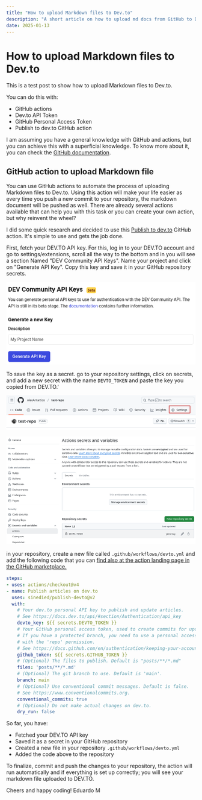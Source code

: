 ```yaml
---
title: "How to upload Markdown files to Dev.to"
description: "A short article on how to upload md docs from GitHub to Dev.to"
date: 2025-01-13
---
```

# How to upload Markdown files to Dev.to

This is a test post to show how to upload Markdown files to Dev.to.

You can do this with:
- GitHub actions
- Dev.to API Token
- GitHub Personal Access Token
- Publish to dev.to GitHub action

I am assuming you have a general knowledge with GitHub and actions, but you can achieve this with a superficial knowledge. To know more about it, you can check the [GitHub documentation](https://docs.github.com/en/actions).

## GitHub action to upload Markdown file

You can use GitHub actions to automate the process of uploading Markdown files to Dev.to. Using this action will make your life easier as every time you push a new commit to your repository, the markdown document will be pushed as well. There are already several actions available that can help you with this task or you can create your own action, but why reinvent the wheel?

I did some quick research and decided to use this [Publish to dev.to](https://github.com/marketplace/actions/publish-to-dev-to) GitHub action. It's simple to use and gets the job done.

First, fetch your DEV.TO API key. For this, log in to your DEV.TO account and go to settings/extensions, scroll all the way to the bottom and in you will see a section Named "DEV Community API Keys". Name your project and click on "Generate API Key". Copy this key and save it in your GitHub repository secrets.

![Dev.to API Key](./Screenshot-2025-01-13-3.png)

To save the key as a secret. go to your repository settings, click on secrets, and add a new secret with the name `DEVTO_TOKEN` and paste the key you copied from DEV.TO.'

![Repository Settings](./Screenshot-2025-01-13.png)

![Add Secret](./Screenshot-2025-01-13-2.png)

in your repository, create a new file called `.github/workflows/devto.yml` and add the following code that you can [find also at the action landing page in the GitHub marketplace.](https://github.com/marketplace/actions/publish-to-dev-to)

```yaml
steps:
- uses: actions/checkout@v4
- name: Publish articles on dev.to
  uses: sinedied/publish-devto@v2
  with:
    # Your dev.to personal API key to publish and update articles.
    # See https://docs.dev.to/api/#section/Authentication/api_key
    devto_key: ${{ secrets.DEVTO_TOKEN }}
    # Your GitHub personal access token, used to create commits for updated files.
    # If you have a protected branch, you need to use a personal access token
    # with the 'repo' permission.
    # See https://docs.github.com/en/authentication/keeping-your-account-and-data-secure/creating-a-personal-access-token
    github_token: ${{ secrets.GITHUB_TOKEN }}
    # (Optional) The files to publish. Default is "posts/**/*.md"
    files: 'posts/**/*.md'
    # (Optional) The git branch to use. Default is 'main'.
    branch: main
    # (Optional) Use conventional commit messages. Default is false.
    # See https://www.conventionalcommits.org.
    conventional_commits: true
    # (Optional) Do not make actual changes on dev.to.
    dry_run: false
```

So far, you have:
- Fetched your DEV.TO API key
- Saved it as a secret in your GitHub repository
- Created a new file in your repository `.github/workflows/devto.yml`
- Added the code above to the repository

To finalize, commit and push the changes to your repository, the action will run automatically and if everything is set up correctly; you will see your markdown file uploaded to DEV.TO.

Cheers and happy coding!
Eduardo M

